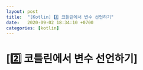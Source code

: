```yaml
---
layout: post
title:  "[Kotlin] 2️⃣ 코틀린에서 변수 선언하기"
date:   2020-09-02 18:34:10 +0700
categories: [kotlin]
---
```


# [2️⃣ 코틀린에서 변수 선언하기]


